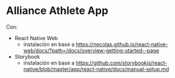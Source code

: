 # Alliance Athlete App

Con:

- React Native Web
  - instalación en base a https://necolas.github.io/react-native-web/docs/?path=/docs/overview-getting-started--page
- Storybook
  - instalación en base a https://github.com/storybookjs/react-native/blob/master/app/react-native/docs/manual-setup.md
